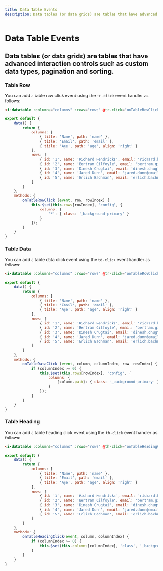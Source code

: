 ```yaml
---
title: Data Table Events
description: Data tables (or data grids) are tables that have advanced interaction controls such as custom data types, pagination and sorting. 
---
```


# Data Table Events
## Data tables (or data grids) are tables that have advanced interaction controls such as custom data types, pagination and sorting. 

### Table Row
You can add a table row click event using the `tr-click` event handler as follows:

<i-code title="Table Row Click Event">
<i-tab type="preview">
    <i-datatable :columns="columns" :rows="rowsTr" @tr-click="onTableRowClick" />
</i-tab>
<i-tab type="html">

~~~html
<i-datatable :columns="columns" :rows="rows" @tr-click="onTableRowClick" />
~~~

</i-tab>
<i-tab type="js">

~~~js
export default {
    data() {
        return {
            columns: [
                { title: 'Name', path: 'name' },
                { title: 'Email', path: 'email' },
                { title: 'Age', path: 'age', align: 'right' }
            ],
            rows: [
                { id: '1', name: 'Richard Hendricks', email: 'richard.hendricks@email.com', age: 26 },
                { id: '2', name: 'Bertram Gilfoyle', email: 'bertram.gilfoyle@email.com', age: 30 },
                { id: '3', name: 'Dinesh Chugtai', email: 'dinesh.chugtai@email.com', age: 30 },
                { id: '4', name: 'Jared Dunn', email: 'jared.dunn@email.com', age: 35 },
                { id: '5', name: 'Erlich Bachman', email: 'erlich.bachman@email.com', age: 32 }
            ]
        }
    },
    methods: {
        onTableRowClick (event, row, rowIndex) {
            this.$set(this.rows[rowIndex], 'config', {
                columns: {
                    '*': { class: '_background-primary' }
                }
            });
        }
    }
}
~~~

</i-tab>
</i-code>

### Table Data
You can add a table data click event using the `td-click` event handler as follows:

<i-code title="Table Data Click Event">
<i-tab type="preview">
    <i-datatable :columns="columns" :rows="rowsTd" @td-click="onTableDataClick" />
</i-tab>
<i-tab type="html">

~~~html
<i-datatable :columns="columns" :rows="rows" @tr-click="onTableRowClick" />
~~~

</i-tab>
<i-tab type="js">

~~~js
export default {
    data() {
        return {
            columns: [
                { title: 'Name', path: 'name' },
                { title: 'Email', path: 'email' },
                { title: 'Age', path: 'age', align: 'right' }
            ],
            rows: [
                { id: '1', name: 'Richard Hendricks', email: 'richard.hendricks@email.com', age: 26 },
                { id: '2', name: 'Bertram Gilfoyle', email: 'bertram.gilfoyle@email.com', age: 30 },
                { id: '3', name: 'Dinesh Chugtai', email: 'dinesh.chugtai@email.com', age: 30 },
                { id: '4', name: 'Jared Dunn', email: 'jared.dunn@email.com', age: 35 },
                { id: '5', name: 'Erlich Bachman', email: 'erlich.bachman@email.com', age: 32 }
            ]
        }
    },
    methods: {
        onTableDataClick (event, column, columnIndex, row, rowIndex) {
            if (columnIndex >= 0) {
                this.$set(this.rows[rowIndex], 'config', {
                    columns: {
                        [column.path]: { class: '_background-primary' }
                    }
                });
            }
        }
    }
}
~~~

</i-tab>
</i-code>

### Table Heading
You can add a table heading click event using the `th-click` event handler as follows:

<i-code title="Table Header Click Event">
<i-tab type="preview">
    <i-datatable :columns="columnsTh" :rows="rowsTh" @th-click="onTableHeadingClick" />
</i-tab>
<i-tab type="html">

~~~html
<i-datatable :columns="columns" :rows="rows" @th-click="onTableHeadingClick" />
~~~

</i-tab>
<i-tab type="js">

~~~js
export default {
    data() {
        return {
            columns: [
                { title: 'Name', path: 'name' },
                { title: 'Email', path: 'email' },
                { title: 'Age', path: 'age', align: 'right' }
            ],
            rows: [
                { id: '1', name: 'Richard Hendricks', email: 'richard.hendricks@email.com', age: 26 },
                { id: '2', name: 'Bertram Gilfoyle', email: 'bertram.gilfoyle@email.com', age: 30 },
                { id: '3', name: 'Dinesh Chugtai', email: 'dinesh.chugtai@email.com', age: 30 },
                { id: '4', name: 'Jared Dunn', email: 'jared.dunn@email.com', age: 35 },
                { id: '5', name: 'Erlich Bachman', email: 'erlich.bachman@email.com', age: 32 }
            ]
        }
    },
    methods: {
        onTableHeadingClick(event, column, columnIndex) {
            if (columnIndex >= 0) {
                this.$set(this.columns[columnIndex], 'class', '_background-primary');
            }
        }
    }
}
~~~

</i-tab>
</i-code>

